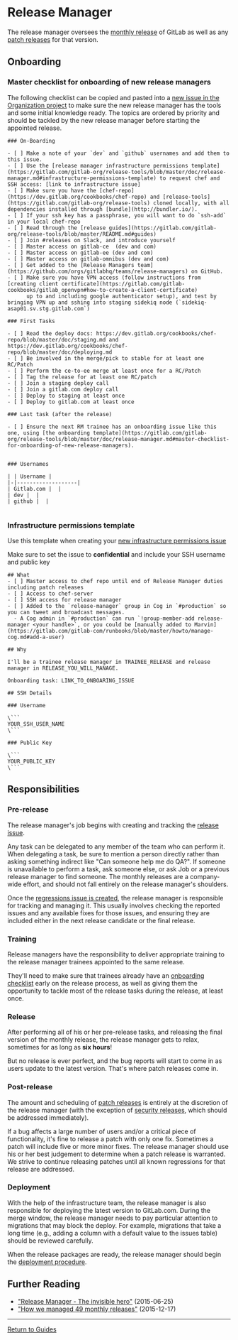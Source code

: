 # Release Manager

The release manager oversees the [monthly release] of GitLab as well as any
[patch releases] for that version.

## Onboarding
### Master checklist for onboarding of new release managers

The following checklist can be copied and pasted into a [new issue in the Organization project](https://gitlab.com/gitlab-com/organization/issues/new?issue[title]=Onboarding%20Release%20Manager%20[your%20name%20here])
to make sure the new release manager has the tools and some initial knowledge ready.
The topics are ordered by priority and should be tackled by the new release manager
before starting the appointed release.

```
### On-Boarding

- [ ] Make a note of your `dev` and `github` usernames and add them to this issue.
- [ ] Use the [release manager infrastructure permissions template](https://gitlab.com/gitlab-org/release-tools/blob/master/doc/release-manager.md#infrastructure-permissions-template) to request chef and SSH access: [link to infrastructure issue]
- [ ] Make sure you have the [chef-repo](https://dev.gitlab.org/cookbooks/chef-repo) and [release-tools](https://gitlab.com/gitlab-org/release-tools) cloned locally, with all dependencies installed through [bundle](http://bundler.io/).
- [ ] If your ssh key has a passphrase, you will want to do `ssh-add` in your local chef-repo
- [ ] Read through the [release guides](https://gitlab.com/gitlab-org/release-tools/blob/master/README.md#guides)
- [ ] Join #releases on Slack, and introduce yourself
- [ ] Master access on gitlab-ce  (dev and com)
- [ ] Master access on gitlab-ee (dev and com)
- [ ] Master access on gitlab-omnibus (dev and com)
- [ ] Get added to the [Release Managers team](https://github.com/orgs/gitlabhq/teams/release-managers) on GitHub.
- [ ] Make sure you have VPN access (follow instructions from [creating client certificate](https://gitlab.com/gitlab-cookbooks/gitlab_openvpn#how-to-create-a-client-certificate)
      up to and including google authenticator setup), and test by bringing VPN up and sshing into staging sidekiq node (`sidekiq-asap01.sv.stg.gitlab.com`)

### First Tasks

- [ ] Read the deploy docs: https://dev.gitlab.org/cookbooks/chef-repo/blob/master/doc/staging.md and https://dev.gitlab.org/cookbooks/chef-repo/blob/master/doc/deploying.md
- [ ] Be involved in the merge/pick to stable for at least one RC/Patch
- [ ] Perform the ce-to-ee merge at least once for a RC/Patch
- [ ] Tag the release for at least one RC/patch
- [ ] Join a staging deploy call
- [ ] Join a gitlab.com deploy call
- [ ] Deploy to staging at least once
- [ ] Deploy to gitlab.com at least once

### Last task (after the release)

- [ ] Ensure the next RM trainee has an onboarding issue like this one, using [the onboarding template](https://gitlab.com/gitlab-org/release-tools/blob/master/doc/release-manager.md#master-checklist-for-onboarding-of-new-release-managers).


### Usernames

| | Username |
|-|-------------------|
| Gitlab.com |  |
| dev |  |
| github |  |


```

### Infrastructure permissions template

Use this template when creating your [new infrastructure permissions issue](https://gitlab.com/gitlab-com/infrastructure/issues/new?issue[title]=Chef%20and%20SSH%20access%20request%20for%20YOUR%20NAME)

Make sure to set the issue to **confidential** and include your SSH username and public key

```
## What
- [ ] Master access to chef repo until end of Release Manager duties including patch releases
- [ ] Access to chef-server
- [ ] SSH access for release manager
- [ ] Added to the `release-manager` group in Cog in `#production` so you can tweet and broadcast messages.
  - A Cog admin in `#production` can run `!group-member-add release-manager <your handle>`, or you could be [manually added to Marvin](https://gitlab.com/gitlab-com/runbooks/blob/master/howto/manage-cog.md#add-a-user)

## Why

I'll be a trainee release manager in TRAINEE_RELEASE and release manager in RELEASE_YOU_WILL_MANAGE.

Onboarding task: LINK_TO_ONBOARING_ISSUE

## SSH Details

### Username

\```
YOUR_SSH_USER_NAME
\```

### Public Key

\```
YOUR_PUBLIC_KEY
\```

```


## Responsibilities

### Pre-release

The release manager's job begins with creating and tracking the [release
issue](monthly.md#1-create-an-issue-to-track-the-release).

Any task can be delegated to any member of the team who can perform it. When
delegating a task, be sure to mention a person directly rather than asking
something indirect like "Can someone help me do QA?". If someone is unavailable
to perform a task, ask someone else, or ask Job or a previous release manager to
find someone. The monthly releases are a company-wide effort, and should not
fall entirely on the release manager's shoulders.

Once the [regressions issue is created](rake-tasks.md#regression_issueversion),
the release manager is responsible for tracking and managing it. This usually
involves checking the reported issues and any available fixes for those issues,
and ensuring they are included either in the next release candidate or the final
release.

### Training

Release managers have the responsibility to deliver appropriate training to
the release manager trainees appointed to the same release.

They'll need to make sure that trainees already have an [onboarding checklist](#master-checklist-for-onboarding-of-new-release-managers)
early on the release process, as well as giving them the opportunity to tackle
most of the release tasks during the release, at least once.

### Release

After performing all of his or her pre-release tasks, and releasing the final
version of the monthly release, the release manager gets to relax, sometimes for
as long as **six hours**!

But no release is ever perfect, and the bug reports will start to come in as
users update to the latest version. That's where patch releases come in.

### Post-release

The amount and scheduling of [patch releases] is entirely at the discretion of
the release manager (with the exception of [security releases], which should be
addressed immediately).

If a bug affects a large number of users and/or a critical piece of
functionality, it's fine to release a patch with only one fix. Sometimes a patch
will include five or more minor fixes. The release manager should use his or her
best judgement to determine when a patch release is warranted. We strive to
continue releasing patches until all known regressions for that release are
addressed.

### Deployment

With the help of the infrastructure team, the release manager is also
responsible for deploying the latest version to GitLab.com. During the merge
window, the release manager needs to pay particular attention to migrations that
may block the deploy. For example, migrations that take a long time (e.g.,
adding a column with a default value to the issues table) should be reviewed
carefully.

When the release packages are ready, the release manager should begin the
[deployment procedure].

## Further Reading

- ["Release Manager - The invisible hero"](https://about.gitlab.com/2015/06/25/release-manager-the-invisible-hero/) (2015-06-25)
- ["How we managed 49 monthly releases"](https://about.gitlab.com/2015/12/17/gitlab-release-process/) (2015-12-17)

[deployment procedure]: https://dev.gitlab.org/cookbooks/chef-repo/blob/master/doc/deploying.md
[monthly release]: monthly.md
[patch releases]: patch.md
[security releases]: security.md

---

[Return to Guides](../README.md#guides)
